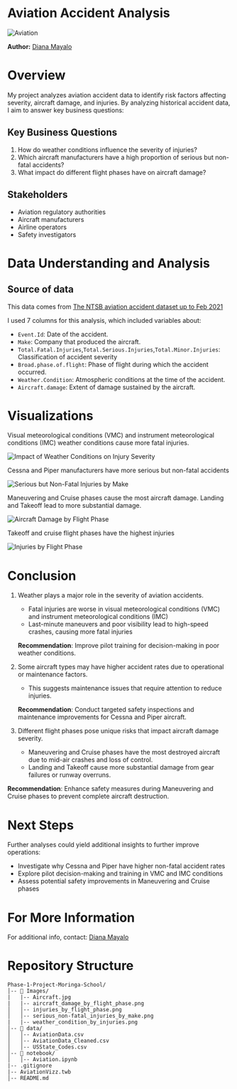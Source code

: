 # Aviation Accident Analysis

![Aviation](./Images/Aircraft.jpg)


**Author:** [Diana Mayalo](https://github.com/DianaMayalo)
# Overview
My project analyzes aviation accident data to identify risk factors affecting severity, aircraft damage, and injuries. By analyzing historical accident data, I aim to answer key business questions:
## Key Business Questions
1.	How do weather conditions influence the severity of injuries?
2.	Which aircraft manufacturers have a high proportion of serious but non-fatal accidents?
3.	What impact do different flight phases have on aircraft damage?
## Stakeholders
- Aviation regulatory authorities
- Aircraft manufacturers
- Airline operators
- Safety investigators
# Data Understanding and Analysis
## Source of data
This data comes from [The NTSB aviation accident dataset up to Feb 2021](https://www.kaggle.com/datasets/khsamaha/aviation-accident-database-synopses)

I used 7 columns for this analysis, which included variables about:
- `Event.Id`: Date of the accident.
- `Make`: Company that produced the aircraft.
- `Total.Fatal.Injuries`,`Total.Serious.Injuries`,`Total.Minor.Injuries`: Classification of accident severity
- `Broad.phase.of.flight`: Phase of flight during which the accident occurred.
- `Weather.Condition`: Atmospheric conditions at the time of the accident.
- `Aircraft.damage`: Extent of damage sustained by the aircraft.

# Visualizations
 
Visual meteorological conditions (VMC) and instrument meteorological conditions (IMC) weather conditions cause more fatal injuries.

![Impact of Weather Conditions on Injury Severity](./Images/serious_non-fatal_injuries_by_make.png)

Cessna and Piper manufacturers have more serious but non-fatal accidents

![Serious but Non-Fatal Injuries by Make](./Images/weather_condition_by_injuries.png)


Maneuvering and Cruise phases cause the most aircraft damage. Landing and Takeoff lead to more substantial damage. 

![Aircraft Damage by Flight Phase](./Images/aircraft_damage_by_flight_phase.png)

Takeoff and cruise flight phases have the highest injuries

![Injuries by Flight Phase](./Images/injuries_by_flight_phase.png)

# Conclusion
1. Weather plays a major role in the severity of aviation accidents.
    - Fatal injuries are worse in visual meteorological conditions (VMC) and instrument meteorological conditions (IMC)
    - Last-minute maneuvers and poor visibility lead to high-speed crashes, causing more fatal injuries

    **Recommendation**: Improve pilot training for decision-making in poor weather conditions.

2. Some aircraft types may have higher accident rates due to operational or maintenance factors.
    - This suggests maintenance issues that require attention to reduce injuries.

    **Recommendation**: Conduct targeted safety inspections and maintenance improvements for Cessna and Piper aircraft.

3.  Different flight phases pose unique risks that impact aircraft damage severity.
    - Maneuvering and Cruise phases have the most destroyed aircraft due to mid-air crashes and loss of control.
    - Landing and Takeoff cause more substantial damage from gear failures or runway overruns.

 **Recommendation**: Enhance safety measures during Maneuvering and Cruise phases to prevent complete aircraft destruction.
# Next Steps
Further analyses could yield additional insights to further improve operations:
- Investigate why Cessna and Piper have higher non-fatal accident rates
- Explore pilot decision-making and training in VMC and IMC conditions
- Assess potential safety improvements in Maneuvering and Cruise phases
  
# For More Information

For additional info, contact: [Diana Mayalo](dianamayalo28@gmail.com)


# Repository Structure
```
Phase-1-Project-Moringa-School/
│-- 📂 Images/
|   |-- Aircraft.jpg
|   |-- aircraft_damage_by_flight_phase.png 
│   │-- injuries_by_flight_phase.png        
│   │-- serious_non-fatal_injuries_by_make.png 
|   |-- weather_condition_by_injuries.png        
│-- 📂 data/
│   │-- AviationData.csv     
│   │-- AviationData_Cleaned.csv      
│   │-- USState_Codes.csv   
│-- 📂 notebook/
│   │-- Aviation.ipynb 
|-- .gitignore 
|-- AviationVizz.twb           
│-- README.md                   
```
